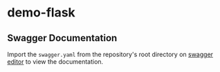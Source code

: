 # demo-flask


## Swagger Documentation

Import the `swagger.yaml` from the repository's root directory on [swagger editor](https://editor.swagger.io/) to view the documentation.